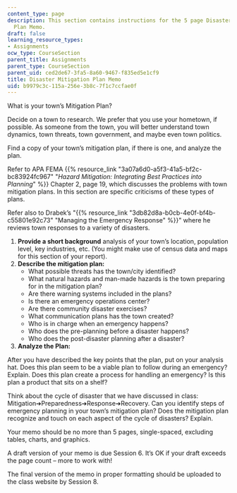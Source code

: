 ```yaml
---
content_type: page
description: This section contains instructions for the 5 page Disaster Mitigation
  Plan Memo.
draft: false
learning_resource_types:
- Assignments
ocw_type: CourseSection
parent_title: Assignments
parent_type: CourseSection
parent_uid: ced2de67-3fa5-8a60-9467-f835ed5e1cf9
title: Disaster Mitigation Plan Memo
uid: b9979c3c-115a-256e-3b8c-7f1c7ccfae0f
---
```

What is your town’s Mitigation Plan?

Decide on a town to research. We prefer that you use your hometown, if possible. As someone from the town, you will better understand town dynamics, town threats, town government, and maybe even town politics.

Find a copy of your town’s mitigation plan, if there is one, and analyze the plan.

Refer to APA FEMA {{% resource_link "3a07a6d0-a5f3-41a5-bf2c-bc83924fc967" "*Hazard Mitigation: Integrating Best Practices into Planning*" %}} Chapter 2, page 19, which discusses the problems with town mitigation plans. In this section are specific criticisms of these types of plans.

Refer also to Drabek’s "{{% resource_link "3db82d8a-b0cb-4e0f-bf4b-c55801e92c73" "Managing the Emergency Response" %}}" where he reviews town responses to a variety of disasters.

1. **Provide a short background** analysis of your town’s location, population level, key industries, etc. (You might make use of census data and maps for this section of your report).
2. **Describe the mitigation plan:**
    - What possible threats has the town/city identified?
    - What natural hazards and man-made hazards is the town preparing for in the mitigation plan?
    - Are there warning systems included in the plans?
    - Is there an emergency operations center?
    - Are there community disaster exercises?
    - What communication plans has the town created?
    - Who is in charge when an emergency happens?
    - Who does the pre-planning before a disaster happens?
    - Who does the post-disaster planning after a disaster?
3. **Analyze the Plan:**

After you have described the key points that the plan, put on your analysis hat. Does this plan seem to be a viable plan to follow during an emergency? Explain. Does this plan create a process for handling an emergency? Is this plan a product that sits on a shelf?

Think about the cycle of disaster that we have discussed in class: Mitigation➔Preparedness➔Response➔Recovery. Can you identify steps of emergency planning in your town’s mitigation plan? Does the mitigation plan recognize and touch on each aspect of the cycle of disasters? Explain.

Your memo should be no more than 5 pages, single-spaced, excluding tables, charts, and graphics.

A draft version of your memo is due Session 6. It’s OK if your draft exceeds the page count – more to work with!

The final version of the memo in proper formatting should be uploaded to the class website by Session 8.
